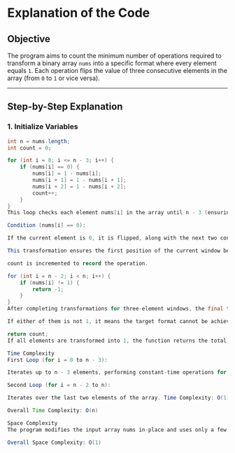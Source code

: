 # Explanation of the Code

## **Objective**
The program aims to count the minimum number of operations required to transform a binary array `nums` into a specific format where every element equals `1`. Each operation flips the value of three consecutive elements in the array (from `0` to `1` or vice versa).

---

## **Step-by-Step Explanation**

### **1. Initialize Variables**
```java
int n = nums.length;
int count = 0;

for (int i = 0; i <= n - 3; i++) {
    if (nums[i] == 0) {
        nums[i] = 1 - nums[i];
        nums[i + 1] = 1 - nums[i + 1];
        nums[i + 2] = 1 - nums[i + 2];
        count++;
    }
}
This loop checks each element nums[i] in the array until n - 3 (ensuring there are at least three consecutive elements remaining).

Condition (nums[i] == 0):

If the current element is 0, it is flipped, along with the next two consecutive elements.

This transformation ensures the first position of the current window becomes 1.

count is incremented to record the operation.

for (int i = n - 2; i < n; i++) {
    if (nums[i] != 1) {
        return -1;
    }
}
After completing transformations for three-element windows, the final two elements are checked:

If either of them is not 1, it means the target format cannot be achieved, and the function returns -1.

return count;
If all elements are transformed into 1, the function returns the total number of operations required.

Time Complexity
First Loop (for i = 0 to n - 3):

Iterates up to n - 3 elements, performing constant-time operations for each. Time Complexity: O(n)

Second Loop (for i = n - 2 to n):

Iterates over the last two elements of the array. Time Complexity: O(1)

Overall Time Complexity: O(n)

Space Complexity
The program modifies the input array nums in-place and uses only a few integer variables (n, count, i). No additional data structures are required.

Overall Space Complexity: O(1)